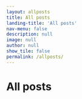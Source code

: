 ```yaml
---
layout: allposts
title: All posts
landing-title: 'All posts'
nav-menu: false
description: null
image: null
author: null
show_tile: false
permalink: /allposts/
---
```


<h1>All posts</h1>
